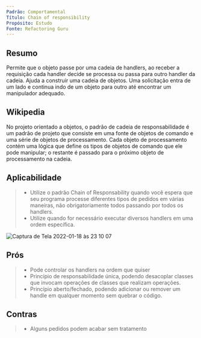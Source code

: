 ```yaml
---
Padrão: Comportamental
Título: Chain of responsibility
Propósito: Estudo
Fonte: Refactoring Guru
---
```


## Resumo

Permite que o objeto passe por uma cadeia de handlers, ao receber a requisição cada handler decide se processa ou passa para outro handler da cadeia.
Ajuda a construir uma cadeia de objetos. Uma solicitação entra de um lado e continua indo de um objeto para outro até encontrar um manipulador adequado.

## Wikipedia

No projeto orientado a objetos, o padrão de cadeia de responsabilidade é um padrão de projeto que consiste em uma fonte de objetos de comando e uma série 
de objetos de processamento. Cada objeto de processamento contém uma lógica que define os tipos de objetos de comando que ele pode manipular; o restante é
passado para o próximo objeto de processamento na cadeia.


## Aplicabilidade

> * Utilize o padrão Chain of Responsability quando você espera que seu programa processe diferentes tipos de pedidos em várias maneiras, 
> não obrigatoriamente todos passando por todos os handlers.
> * Utilize quando for necessário executar diversos handlers em uma ordem específica.

![Captura de Tela 2022-01-18 às 23 10 07](https://user-images.githubusercontent.com/24915267/150050378-c06f1323-8eaf-48b4-a436-934cf16c8aa2.png)


## Prós
> * Pode controlar os handlers na ordem que quiser
> * Princípio de responsabilidade única, podendo desacoplar classes que invocam operações de classes que realizam operações.
> * Princípio aberto/fechado, podendo adicionar ou remover um handle em qualquer momento sem quebrar o código.

## Contras
> * Alguns pedidos podem acabar sem tratamento
